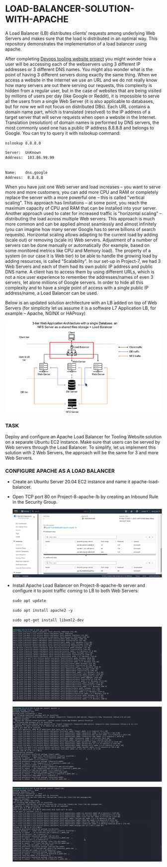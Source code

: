 # LOAD-BALANCER-SOLUTION-WITH-APACHE
A Load Balancer (LB) distributes clients’ requests among underlying Web Servers and makes sure that the load is distributed in an optimal way. This repository demonstrates the implementation of a load balancer using apache.

After completing [Devops tooling website project](https://github.com/lateef-taiwo/Devops-Tooling-Website-Solution) you might wonder how a user will be accessing each of the webservers using 3 different IP addresses or 3 different DNS names. You might also wonder what is the point of having 3 different servers doing exactly the same thing.
When we access a website in the Internet we use an URL and we do not really know how many servers are out there serving our requests, this complexity is hidden from a regular user, but in the case of websites that are being visited by millions of users per day (like Google or Reddit), it is impossible to serve all the users from a single Web Server (it is also applicable to databases, but for now we will not focus on distributed DBs).
Each URL contains a domain name part, which is translated (resolved) to the IP address of a target server that will serve requests when open a website in the Internet. Translation (resolution) of domain names is performed by DNS servers, the most commonly used one has a public IP address 8.8.8.8 and belongs to Google. You can try to query it with nslookup command:

`nslookup 8.8.8.8`

    Server:  UnKnown
    Address:  103.86.99.99


    Name:    dns.google
    Address:  8.8.8.8
When you have just one Web server and load increases – you want to serve more and more customers, you can add more CPU and RAM or completely replace the server with a more powerful one – this is called "vertical scaling". This approach has limitations – at some point, you reach the maximum capacity of CPU and RAM that can be installed into your server.
Another approach used to cater for increased traffic is "horizontal scaling" – distributing the load across multiple Web servers. This approach is much more common and can be applied almost seamlessly and almost infinitely (you can imagine how many server Google has to serve billions of search requests).
Horizontal scaling allows adapting to the current load by adding (scale out) or removing (scale in) Web servers. Adjustment of a number of servers can be done manually or automatically (for example, based on some monitored metrics like CPU and Memory load).
The property of a system (in our case it is Web tier) to be able to handle the growing load by adding resources, is called "Scalability".
In our set-up in Project-7, we had 3 Web Servers and each of them had its own public IP address and public DNS name. A client has to access them by using different URLs, which is not a nice user experience to remember the addresses/names of even 3 servers, let alone millions of Google servers.
In order to hide all this complexity and to have a single point of access with a single public IP address/name, a Load Balancer can be used.

Below is an updated solution architecture with an LB added on top of Web Servers (for simplicity let us assume it is a software L7 Application LB, for example – Apache, NGINX or HAProxy)

  ![Architecture 1](./images/architecture1.png)

### TASK
Deploy and configure an Apache Load Balancer for Tooling Website solution on a separate Ubuntu EC2 instance. Make sure that users can be served by Web servers through the Load Balancer.
To simplify, let us implement this solution with 2 Web Servers, the approach will be the same for 3 and more Web Servers.

### CONFIGURE APACHE AS A LOAD BALANCER

* Create an Ubuntu Server 20.04 EC2 instance and name it apache-load-balancer.

* Open TCP port 80 on Project-8-apache-lb by creating an Inbound Rule in the Security Group.

  ![sec groups](./images/sec%20group.png)

* Install Apache Load Balancer on Project-8-apache-lb server and configure it to point traffic coming to LB to both Web Servers:

  `sudo apt update`

  `sudo apt install apache2 -y`

  `sudo apt-get install libxml2-dev`

  ![update](./images/update.png)

  ![apache](./images/apache%20install.png)

  ![libxml2](./images/install%20libxml2.png)

  




